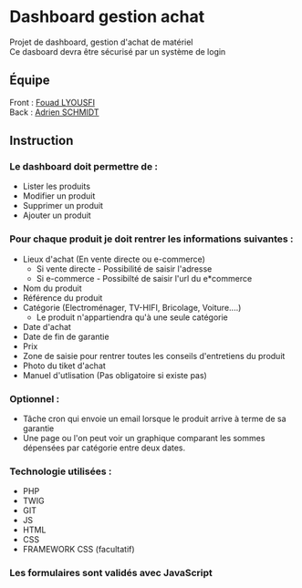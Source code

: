 # Dashboard gestion achat

Projet de dashboard, gestion d'achat de matériel
<br/>
Ce dasboard devra être sécurisé par un système de login

## Équipe

Front : [Fouad LYOUSFI](https://github.com/fouad-git)
<br/>
Back : [Adrien SCHMIDT](https://github.com/Adrien-25)

## Instruction 
### Le dashboard doit permettre de :
* Lister les produits
* Modifier un produit
* Supprimer un produit
* Ajouter un produit

### Pour chaque produit je doit rentrer les informations suivantes :
* Lieux d'achat (En vente directe ou e-commerce)
    * Si vente directe - Possibilité de saisir l'adresse
    * Si e-commerce - Possibilté de saisir l'url du e*commerce
* Nom du produit
* Référence du produit
* Catégorie (Electroménager, TV-HIFI, Bricolage, Voiture....)
    * Le produit n'appartiendra qu'à une seule catégorie
* Date d'achat
* Date de fin de garantie
* Prix
* Zone de saisie pour rentrer toutes les conseils d'entretiens du produit
* Photo du tiket d'achat
* Manuel d'utlisation (Pas obligatoire si existe pas)


### Optionnel :
* Tâche cron qui envoie un email lorsque le produit arrive à terme de sa garantie
* Une page ou l'on peut voir un graphique comparant les sommes dépensées par catégorie entre deux dates.


### Technologie utilisées : 
* PHP
* TWIG
* GIT
* JS
* HTML
* CSS
* FRAMEWORK CSS (facultatif)
### Les formulaires sont validés avec JavaScript



